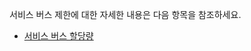 서비스 버스 제한에 대한 자세한 내용은 다음 항목을 참조하세요.

 - [서비스 버스 할당량](http://msdn.microsoft.com/library/azure/ee732538.aspx)

<!---HONumber=62-->